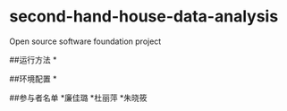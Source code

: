 # second-hand-house-data-analysis
Open source software foundation project

##运行方法
*

##环境配置
*

##参与者名单
*廉佳璐
*杜丽萍
*朱晓筱
